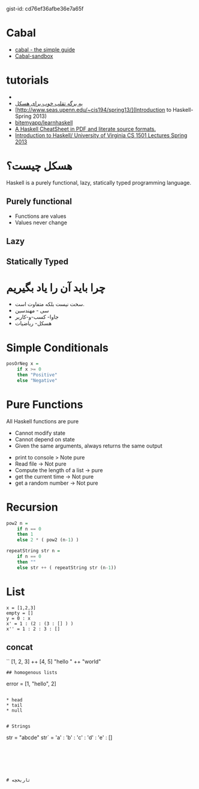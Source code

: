 gist-id: cd76ef36afbe36e7a65f

# Cabal
* [cabal - the simple guide](http://katychuang.com/cabal-guide/)
* [Cabal-sandbox](http://coldwa.st/e/blog/2013-08-20-Cabal-sandbox.html)

# tutorials
* [](http://www.seas.upenn.edu/~cis194/)
* [یه برگه تقلب خوب برای هسکل](http://cheatsheet.codeslower.com/CheatSheet.pdf)
* [http://www.seas.upenn.edu/~cis194/spring13/](Introduction to Haskell-Spring 2013)
* [bitemyapp/learnhaskell](https://github.com/bitemyapp/learnhaskell)
* [A Haskell CheatSheet in PDF and literate source formats.](https://github.com/m4dc4p/cheatsheet)
* [Introduction to Haskell/ University of Virginia  CS 1501 Lectures  Spring 2013](http://shuklan.com/haskell/index.html)

# هسکل چیست؟
Haskell is a purely functional, lazy, statically typed programming language.

## Purely functional

* Functions are values
* Values never change

## Lazy

## Statically Typed 

# چرا باید آن را یاد بگیریم
* سخت نیست بلکه متفاوت است.
* سی - مهندسین
* جاوا- کسب-و-کاربر
* هسکل- ریاضیات

# Simple Conditionals

```Haskell
posOrNeg x =
	if x >= 0
	then "Positive"
	else "Negative"
```

# Pure Functions
All Haskell functions are pure

* Cannot modify state
* Cannot depend on state
* Given the same arguments, always returns the same output

- print to console > Note pure
- Read file -> Not pure
- Compute the length of a list -> pure
- get the current time -> Not pure
- get a random number -> Not pure

# Recursion

```Haskell
pow2 n = 
	if n == 0
	then 1
	else 2 * ( pow2 (n-1) )
```

```Haskell
repeatString str n =
	if n == 0
	then ""
	else str ++ ( repeatString str (n-1))
```

# List

```
x = [1,2,3]
empty = []
y = 0 : x
x' = 1 : (2 : (3 : [] ) )
x'' = 1 : 2 : 3 : []
```

## concat

``
[1, 2, 3] ++ [4, 5]
"hello " ++ "world"
```
## homogenous lists

```
error = [1, "hello", 2]
```

* head
* tail
* null


# Strings

```
str = "abcde"
str` = 'a' : 'b' : 'c' : 'd' : 'e' : []
```






# تاریخچه

